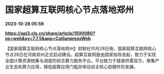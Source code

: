 # 国家超算互联网核心节点落地郑州

**2023-10-28 05:59**

**https://api3.cls.cn/share/article/1500080?os=web&sv=7.7.5&app=CailianpressWeb**

【国家超算互联网核心节点落地郑州】财联社10月28日电，国家超算互联网核心节点28日在河南郑州正式启动建设。超算互联网是由国家指导发起，致力于实现全国计算资源统筹与调度的综合算力服务平台。平台致力于链接供需双方，聚集产业生态和算力应用，降低超算应用门槛并带动自主核心软硬件的发展。